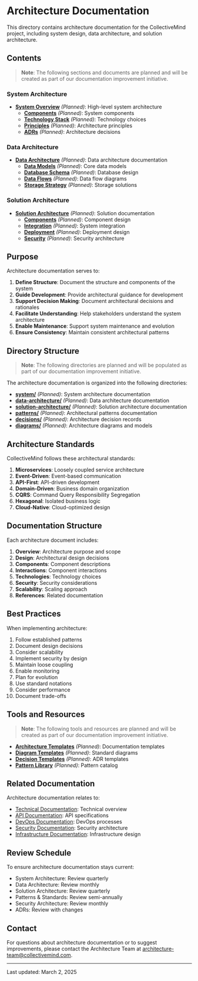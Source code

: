 # Architecture Documentation

This directory contains architecture documentation for the CollectiveMind project, including system design, data architecture, and solution architecture.

## Contents

> **Note**: The following sections and documents are planned and will be created as part of our documentation improvement initiative.

### System Architecture

- **[System Overview](./system/overview.md)** *(Planned)*: High-level system architecture
  - **[Components](./system/components.md)** *(Planned)*: System components
  - **[Technology Stack](./system/stack.md)** *(Planned)*: Technology choices
  - **[Principles](./system/principles.md)** *(Planned)*: Architecture principles
  - **[ADRs](./system/adrs/)** *(Planned)*: Architecture decisions

### Data Architecture

- **[Data Architecture](./data-architecture/)** *(Planned)*: Data architecture documentation
  - **[Data Models](./data-architecture/models/)** *(Planned)*: Core data models
  - **[Database Schema](./data-architecture/schema/)** *(Planned)*: Database design
  - **[Data Flows](./data-architecture/flows/)** *(Planned)*: Data flow diagrams
  - **[Storage Strategy](./data-architecture/storage/)** *(Planned)*: Storage solutions

### Solution Architecture

- **[Solution Architecture](./solution-architecture/)** *(Planned)*: Solution documentation
  - **[Components](./solution-architecture/components/)** *(Planned)*: Component design
  - **[Integration](./solution-architecture/integration/)** *(Planned)*: System integration
  - **[Deployment](./solution-architecture/deployment/)** *(Planned)*: Deployment design
  - **[Security](./solution-architecture/security/)** *(Planned)*: Security architecture

## Purpose

Architecture documentation serves to:

1. **Define Structure**: Document the structure and components of the system
2. **Guide Development**: Provide architectural guidance for development
3. **Support Decision Making**: Document architectural decisions and rationales
4. **Facilitate Understanding**: Help stakeholders understand the system architecture
5. **Enable Maintenance**: Support system maintenance and evolution
6. **Ensure Consistency**: Maintain consistent architectural patterns

## Directory Structure

> **Note**: The following directories are planned and will be populated as part of our documentation improvement initiative.

The architecture documentation is organized into the following directories:

- **[system/](./system/)** *(Planned)*: System architecture documentation
- **[data-architecture/](./data-architecture/)** *(Planned)*: Data architecture documentation
- **[solution-architecture/](./solution-architecture/)** *(Planned)*: Solution architecture documentation
- **[patterns/](./patterns/)** *(Planned)*: Architectural patterns documentation
- **[decisions/](./decisions/)** *(Planned)*: Architecture decision records
- **[diagrams/](./diagrams/)** *(Planned)*: Architecture diagrams and models

## Architecture Standards

CollectiveMind follows these architectural standards:

1. **Microservices**: Loosely coupled service architecture
2. **Event-Driven**: Event-based communication
3. **API-First**: API-driven development
4. **Domain-Driven**: Business domain organization
5. **CQRS**: Command Query Responsibility Segregation
6. **Hexagonal**: Isolated business logic
7. **Cloud-Native**: Cloud-optimized design

## Documentation Structure

Each architecture document includes:

1. **Overview**: Architecture purpose and scope
2. **Design**: Architectural design decisions
3. **Components**: Component descriptions
4. **Interactions**: Component interactions
5. **Technologies**: Technology choices
6. **Security**: Security considerations
7. **Scalability**: Scaling approach
8. **References**: Related documentation

## Best Practices

When implementing architecture:

1. Follow established patterns
2. Document design decisions
3. Consider scalability
4. Implement security by design
5. Maintain loose coupling
6. Enable monitoring
7. Plan for evolution
8. Use standard notations
9. Consider performance
10. Document trade-offs

## Tools and Resources

> **Note**: The following tools and resources are planned and will be created as part of our documentation improvement initiative.

- **[Architecture Templates](./templates/)** *(Planned)*: Documentation templates
- **[Diagram Templates](./diagrams/templates/)** *(Planned)*: Standard diagrams
- **[Decision Templates](./decisions/templates/)** *(Planned)*: ADR templates
- **[Pattern Library](./patterns/library/)** *(Planned)*: Pattern catalog

## Related Documentation

Architecture documentation relates to:
- [Technical Documentation](../): Technical overview
- [API Documentation](../apis/): API specifications
- [DevOps Documentation](../devops/): DevOps processes
- [Security Documentation](../security/): Security architecture
- [Infrastructure Documentation](../infrastructure/): Infrastructure design

## Review Schedule

To ensure architecture documentation stays current:

- System Architecture: Review quarterly
- Data Architecture: Review monthly
- Solution Architecture: Review quarterly
- Patterns & Standards: Review semi-annually
- Security Architecture: Review monthly
- ADRs: Review with changes

## Contact

For questions about architecture documentation or to suggest improvements, please contact the Architecture Team at [architecture-team@collectivemind.com](mailto:architecture-team@collectivemind.com).

---

Last updated: March 2, 2025 